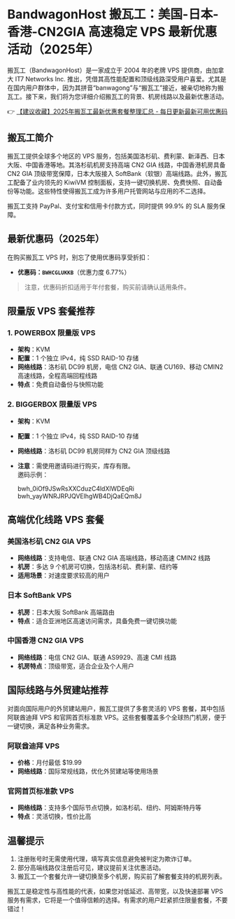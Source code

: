 # BandwagonHost 搬瓦工：美国-日本-香港-CN2GIA 高速稳定 VPS 最新优惠活动（2025年）

搬瓦工（BandwagonHost）是一家成立于 2004 年的老牌 VPS 提供商，由加拿大 IT7 Networks Inc. 推出，凭借其高性能配置和顶级线路深受用户喜爱。尤其是在国内用户群体中，因为其拼音“banwagong”与“搬瓦工”接近，被亲切地称为搬瓦工。接下来，我们将为您详细介绍搬瓦工的背景、机房线路以及最新优惠活动。

👉 [【建议收藏】2025年搬瓦工最新优惠套餐整理汇总 - 每日更新最新可用优惠码](https://bit.ly/banwagon)

## 搬瓦工简介

搬瓦工提供全球多个地区的 VPS 服务，包括美国洛杉矶、费利蒙、新泽西、日本大阪、中国香港等地。其洛杉矶机房支持高端 CN2 GIA 线路，中国香港机房具备 CN2 GIA 顶级带宽保障，日本大阪接入 SoftBank（软银）高端线路。此外，搬瓦工配备了业内领先的 KiwiVM 控制面板，支持一键切换机房、免费快照、自动备份等功能。这些特性使得搬瓦工成为许多用户托管网站与应用的不二选择。

搬瓦工支持 PayPal、支付宝和信用卡付款方式，同时提供 99.9% 的 SLA 服务保障。

## 最新优惠码（2025年）

在购买搬瓦工 VPS 时，别忘了使用优惠码享受折扣：

- **优惠码：`BWHCGLUKKB`**（优惠力度 6.77%）

> 注意，优惠码折扣适用于年付套餐，购买前请确认适用条件。

## 限量版 VPS 套餐推荐

### 1. POWERBOX 限量版 VPS

- **架构**：KVM
- **配置**：1 个独立 IPv4，纯 SSD RAID-10 存储
- **网络线路**：洛杉矶 DC99 机房，电信 CN2 GIA、联通 CU169、移动 CMIN2 高速线路，全程高端回程线路
- **特点**：免费自动备份与快照功能

### 2. BIGGERBOX 限量版 VPS

- **架构**：KVM
- **配置**：1 个独立 IPv4，纯 SSD RAID-10 存储
- **网络线路**：洛杉矶 DC99 机房同样为 CN2 GIA 顶级线路
- **注意**：需使用邀请码进行购买，库存有限。  
  邀码示例：  
  
  bwh_0iOf9JSwRsXXCduzC4ldXlWDEqRi
  bwh_yayWNRJRPJQVElhgWB4DjQaEQm8J
  

## 高端优化线路 VPS 套餐

### 美国洛杉矶 CN2 GIA VPS
- **网络线路**：支持电信、联通 CN2 GIA 高端线路，移动高速 CMIN2 线路
- **机房**：多达 9 个机房可切换，包括洛杉矶、费利蒙、纽约等
- **适用场景**：对速度要求较高的用户

### 日本 SoftBank VPS
- **机房**：日本大阪 SoftBank 高端路由
- **特点**：适合亚洲地区高速访问需求，具备免费一键切换功能

### 中国香港 CN2 GIA VPS
- **网络线路**：电信 CN2 GIA、联通 AS9929、高速 CMI 线路
- **机房特点**：顶级带宽，适合企业及个人用户

## 国际线路与外贸建站推荐

对面向国际用户的外贸建站用户，搬瓦工提供了多套灵活的 VPS 套餐，其中包括阿联酋迪拜 VPS 和官网首页标准款 VPS。这些套餐覆盖多个全球热门机房，便于一键切换，满足各种业务需求。

### 阿联酋迪拜 VPS
- **价格**：月付最低 $19.99
- **网络线路**：国际常规线路，优化外贸建站等使用场景

### 官网首页标准款 VPS
- **网络线路**：支持多个国际节点切换，如洛杉矶、纽约、阿姆斯特丹等
- **特点**：灵活切换，性价比高

## 温馨提示

1. 注册账号时无需使用代理，填写真实信息避免被判定为欺诈订单。
2. 部分高端线路仅注册后可见，建议提前关注优惠活动。
3. 搬瓦工一个套餐允许一键切换至多个机房，购买前了解套餐支持的机房列表。

搬瓦工是稳定性与高性能的代表，如果您对低延迟、高带宽，以及快速部署 VPS 服务有需求，它将是一个值得信赖的选择。有需求的用户赶紧抓住限量套餐，不要错过！